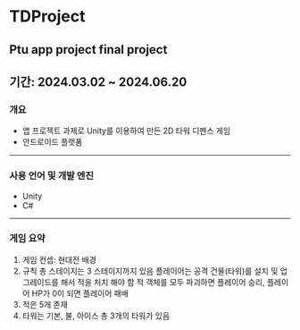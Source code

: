 # TDProject
## Ptu  app project final project 
## 기간: 2024.03.02 ~ 2024.06.20
### 개요
* 앱 프로젝트 과제로 Unity를 이용하여 만든 2D 타워 디펜스 게임
* 안드로이드 플랫폼
---
### 사용 언어 및 개발 엔진 
* Unity 
* C#
---
### 게임 요약
1. 게임 컨셉: 현대전 배경
2. 규칙
   총 스테이지는 3 스테이지까지 있음 
   플레이어는 공격 건물(타워)를 설치 및 업그레이드를 해서 적을 처치 해야 함
   적 객체를 모두 파괴하면 플레이어 승리,  플레이어 HP가 0이 되면 플레이어 패배 
3. 적은 5개 존재 
4. 타워는 기본, 불, 아이스 총 3개의 타워가 있음 

###

   

